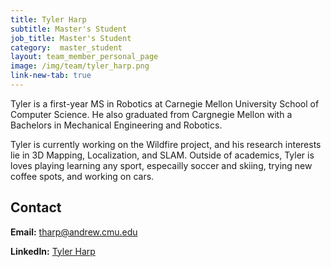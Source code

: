 ```yaml
---
title: Tyler Harp 
subtitle: Master's Student
job_title: Master's Student
category:  master_student
layout: team_member_personal_page
image: /img/team/tyler_harp.png
link-new-tab: true
---
```


Tyler is a first-year MS in Robotics at Carnegie Mellon University School of Computer Science. He also graduated from Cargnegie Mellon with a Bachelors in Mechanical Engineering and Robotics.

Tyler is currently working on the Wildfire project, and his research interests lie in 3D Mapping, Localization, and SLAM. Outside of academics, Tyler is loves playing learning any sport, especailly soccer and skiing, trying new coffee spots, and working on cars. 
<br>

## Contact

**Email:** [tharp@andrew.cmu.edu](tharp@andrew.cmu.edu)

**LinkedIn:** [Tyler Harp](https://www.linkedin.com/in/tylerkharp/)


